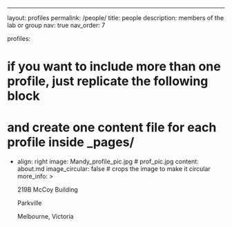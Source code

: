 ---
layout: profiles
permalink: /people/
title: people
description: members of the lab or group
nav: true
nav_order: 7

profiles:
  # if you want to include more than one profile, just replicate the following block
  # and create one content file for each profile inside _pages/
  - align: right
    image: Mandy_profile_pic.jpg # prof_pic.jpg
    content: about.md
    image_circular: false # crops the image to make it circular
    more_info: >
      <p> 219B McCoy Building</p>
      <p> Parkville </p>
      <p> Melbourne, Victoria </p>
